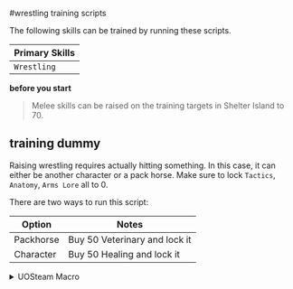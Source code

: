 #wrestling training scripts

The following skills can be trained by running these scripts.

| Primary Skills      |
| ----------- |
| `Wrestling`     |


**before you start**
> Melee skills can be raised on the training targets in Shelter Island to 70.

## training dummy

Raising wrestling requires actually hitting something. In this case, it can either be another character or a pack horse. Make sure to lock `Tactics`, `Anatomy`, `Arms Lore` all to 0.

There are two ways to run this script:

| Option | Notes |
| ----------- | ----------- |
| Packhorse | Buy 50 Veterinary and lock it |
| Character | Buy 50 Healing and lock it |

<details>
<summary>UOSteam Macro</summary>
<p>
```
// Courtesy : Xotl
//
// Steps:
// ======
// 1. Place as many bandages as you can carry in backpack
// 2. Buy 50 Healing or 50 Vet depending on your target
// 3. Stand next to your "dummy"
// 4. Run script
// 5. Toggle training dummy out of war mode
//

if not findalias 'dummy'
    sysmsg "Select dummy for training" 88
    promptalias 'dummy'
endif
while not dead
    @canceltarget
    if not @inrange 'dummy' 1
        headmsg "Where is my training dummy?" 44            
        stop
    endif
    attack! 'dummy'
    if not findtype 0xe21 'any' 'backpack'
        headmsg "I have no bandages!" 44            
        warmode 'on'
        warmode 'off'
        stop
    endif
    useobject 'found'
    waitfortarget 5000
    target! 'dummy'
    pause 60000
endwhile
```

</p>
<i>remember to use copy to clipboard icon in upper right of code window</i>
</details>  

<details>
<summary>CUO Razor Script</summary>
<p>
```
//
// Steps:
// ======
// 1. Fill your pack with bandages
// 2. Set a variable named 'dummy'
// 3. Stand next to your "dummy"
// 4. Run script
// 5. Toggle training dummy out of war mode
//
setvar 'dummy'
while hits > 0
    attack 'dummy'
    if not findtype 0xe21
        overhead "I have no bandages!" 44            
        hotkey 'Toggle War/Peace'
        hotkey 'Toggle War/Peace'
        stop
    endif
    dclicktype 0xe21
    wft
    target 'dummy'
    pause 60000
endwhile
```
</p>
<i>remember to use copy to clipboard icon in upper right of code window</i>
</details>  

***

I love feedback, tips, tricks, ideas - just PM me at Xotl (Outlands Discord). Thanks for the support!
